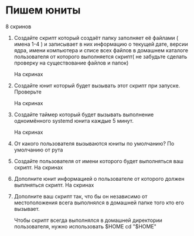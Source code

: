 # Пишем юниты

8 скринов

1. Создайте скрипт который создаёт папку заполняет её файлами ( имена 1-4 ) и записывает в них информацию
о текущей дате, версии ядра, имени компьютера и списе всех файлов в домашнем каталоге пользователя от которого выполняется скрипт( не забудьте сделать проверку на существование файлов и папок)

    На скринах

2. Создайте юнит который будет вызывать этот скрипт при запуске. Проверьте

    На скринах

3. Создайте таймер который будет вызывать выполнение одноимённого systemd юнита каждые 5 минут.

    На скринах

4. От какого пользователя вызываются юниты по умолчанию?
    По умолчанию от рута

5. Создайте пользователя от имени которого будет выполняться ваш скрипт.
    На скринах

6. Дополните юнит информацией о пользователе от которого должен выплняться скрипт.
    На скринах

7. Дополните ваш скрипт так, что бы он независимо от местоположения всега выполнялся в домашней папке того кто его вызывает.

    Чтобы скрипт всегда выполнялся в домашней директории пользователя, нужно использовать $HOME
    cd "$HOME"